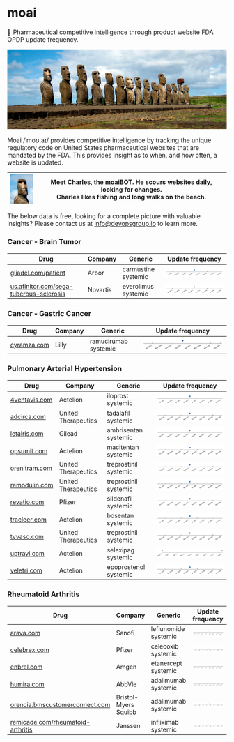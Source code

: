 
# moai
:moyai: Pharmaceutical competitive intelligence through product website FDA OPDP update frequency.

![Moai](moai.jpg)

Moai /ˈmoʊ.aɪ/ provides competitive intelligence by tracking the unique regulatory code on United States pharmaceutical websites that are mandated by the FDA. This provides insight as to when, and how often, a website is updated.

| ![Charles](moai-charles.jpg) | Meet Charles, the moaiBOT. He scours websites daily, looking for changes.<br>Charles likes fishing and long walks on the beach. |
| -- | -- |

The below data is free, looking for a complete picture with valuable insights? Please contact us at info@devopsgroup.io to learn more.


### Cancer - Brain Tumor
| Drug | Company | Generic | Update frequency |
| ---- | ------- | ------- | ---------------- |
| [gliadel.com/patient](http://gliadel.com/patient) | Arbor | carmustine systemic | ![gliadel.com-patient](data/gliadel.com-patient.png) |
| [us.afinitor.com/sega-tuberous-sclerosis](http://us.afinitor.com/sega-tuberous-sclerosis) | Novartis | everolimus systemic | ![us.afinitor.com-sega-tuberous-sclerosis](data/us.afinitor.com-sega-tuberous-sclerosis.png) |

### Cancer - Gastric Cancer
| Drug | Company | Generic | Update frequency |
| ---- | ------- | ------- | ---------------- |
| [cyramza.com](http://cyramza.com) | Lilly | ramucirumab systemic | ![cyramza.com](data/cyramza.com.png) |

### Pulmonary Arterial Hypertension
| Drug | Company | Generic | Update frequency |
| ---- | ------- | ------- | ---------------- |
| [4ventavis.com](http://4ventavis.com) | Actelion | iloprost systemic | ![4ventavis.com](data/4ventavis.com.png) |
| [adcirca.com](http://adcirca.com) | United Therapeutics | tadalafil systemic | ![adcirca.com](data/adcirca.com.png) |
| [letairis.com](http://letairis.com) | Gilead | ambrisentan systemic | ![letairis.com](data/letairis.com.png) |
| [opsumit.com](http://opsumit.com) | Actelion | macitentan systemic | ![opsumit.com](data/opsumit.com.png) |
| [orenitram.com](http://orenitram.com) | United Therapeutics | treprostinil systemic | ![orenitram.com](data/orenitram.com.png) |
| [remodulin.com](http://remodulin.com) | United Therapeutics | treprostinil systemic | ![remodulin.com](data/remodulin.com.png) |
| [revatio.com](http://revatio.com) | Pfizer | sildenafil systemic | ![revatio.com](data/revatio.com.png) |
| [tracleer.com](http://tracleer.com) | Actelion | bosentan systemic | ![tracleer.com](data/tracleer.com.png) |
| [tyvaso.com](http://tyvaso.com) | United Therapeutics | treprostinil systemic | ![tyvaso.com](data/tyvaso.com.png) |
| [uptravi.com](http://uptravi.com) | Actelion | selexipag systemic | ![uptravi.com](data/uptravi.com.png) |
| [veletri.com](http://veletri.com) | Actelion | epoprostenol systemic | ![veletri.com](data/veletri.com.png) |

### Rheumatoid Arthritis
| Drug | Company | Generic | Update frequency |
| ---- | ------- | ------- | ---------------- |
| [arava.com](http://arava.com) | Sanofi | leflunomide systemic | ![arava.com](data/arava.com.png) |
| [celebrex.com](http://celebrex.com) | Pfizer | celecoxib systemic | ![celebrex.com](data/celebrex.com.png) |
| [enbrel.com](http://enbrel.com) | Amgen | etanercept systemic | ![enbrel.com](data/enbrel.com.png) |
| [humira.com](http://humira.com) | AbbVie | adalimumab systemic | ![humira.com](data/humira.com.png) |
| [orencia.bmscustomerconnect.com](http://orencia.bmscustomerconnect.com) | Bristol-Myers Squibb | adalimumab systemic | ![orencia.bmscustomerconnect.com](data/orencia.bmscustomerconnect.com.png) |
| [remicade.com/rheumatoid-arthritis](http://remicade.com/rheumatoid-arthritis) | Janssen | infliximab systemic | ![remicade.com-rheumatoid-arthritis](data/remicade.com-rheumatoid-arthritis.png) |
